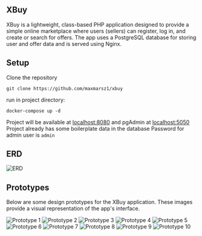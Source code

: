 ## XBuy
XBuy is a lightweight, class-based PHP application designed to provide a simple online marketplace where users (sellers) can register, log in, and create or search for offers. The app uses a PostgreSQL database for storing user and offer data and is served using Nginx.

## Setup
Clone the repository
```
git clone https://github.com/maxmarsz1/xbuy
```
run in project directory:
```
docker-compose up -d
```
Project will be available at [localhost:8080](http://localhost:8080)
and pgAdmin at [localhost:5050](http://localhost:5050)
Project already has some boilerplate data in the database
Password for admin user is `admin`

## ERD
![ERD](project_images/erd.png)

## Prototypes

Below are some design prototypes for the XBuy application. These images provide a visual representation of the app's interface.

![Prototype 1](project_images/login.png)
![Prototype 2](project_images/register.png)
![Prototype 3](project_images/offers.png)
![Prototype 4](project_images/offer.png)
![Prototype 5](project_images/profile.png)
![Prototype 6](project_images/mobile_login.png)
![Prototype 7](project_images/mobile_register.png)
![Prototype 8](project_images/mobile_offers.png)
![Prototype 9](project_images/mobile_offer.png)
![Prototype 10](project_images/mobile_profile.png)


